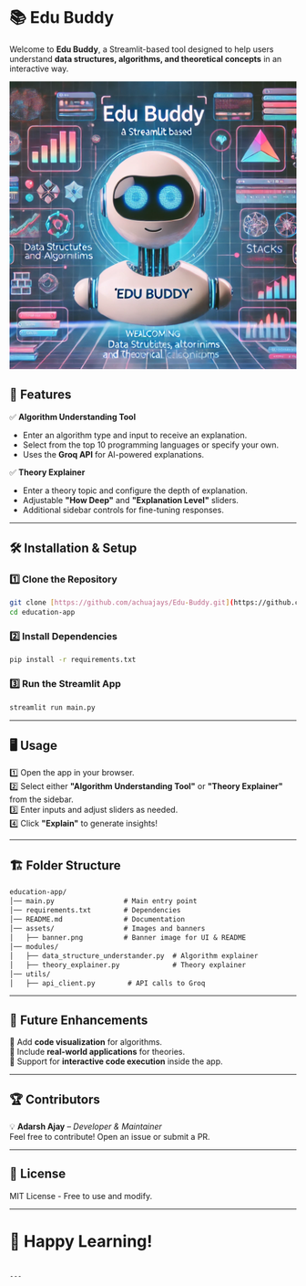 # 📚 Edu Buddy

Welcome to **Edu Buddy**, a Streamlit-based tool designed to help users understand **data structures, algorithms, and theoretical concepts** in an interactive way.



![Edu Buddy Banner](banner.png)


## 🎯 **Features**
✅ **Algorithm Understanding Tool**  
- Enter an algorithm type and input to receive an explanation.  
- Select from the top 10 programming languages or specify your own.  
- Uses the **Groq API** for AI-powered explanations.  

✅ **Theory Explainer**  
- Enter a theory topic and configure the depth of explanation.  
- Adjustable **"How Deep"** and **"Explanation Level"** sliders.  
- Additional sidebar controls for fine-tuning responses.

---

## 🛠️ **Installation & Setup**
### 1️⃣ **Clone the Repository**
```sh
git clone [https://github.com/achuajays/Edu-Buddy.git](https://github.com/achuajays/Edu-Buddy.git)
cd education-app
```

### 2️⃣ **Install Dependencies**
```sh
pip install -r requirements.txt
```

### 3️⃣ **Run the Streamlit App**
```sh
streamlit run main.py
```

---

## 🖥️ **Usage**
1️⃣ Open the app in your browser.  
2️⃣ Select either **"Algorithm Understanding Tool"** or **"Theory Explainer"** from the sidebar.  
3️⃣ Enter inputs and adjust sliders as needed.  
4️⃣ Click **"Explain"** to generate insights!  

---

## 🏗️ **Folder Structure**
```
education-app/
│── main.py                 # Main entry point
│── requirements.txt        # Dependencies
│── README.md               # Documentation
│── assets/                 # Images and banners
│   ├── banner.png          # Banner image for UI & README
│── modules/
│   ├── data_structure_understander.py  # Algorithm explainer
│   ├── theory_explainer.py             # Theory explainer
│── utils/
│   ├── api_client.py        # API calls to Groq
```

---



## 🚀 **Future Enhancements**
🔹 Add **code visualization** for algorithms.  
🔹 Include **real-world applications** for theories.  
🔹 Support for **interactive code execution** inside the app.

---

## 🏆 **Contributors**
💡 **Adarsh Ajay** – *Developer & Maintainer*  
Feel free to contribute! Open an issue or submit a PR.  

---

## 📜 **License**
MIT License - Free to use and modify.

---

# 🎉 Happy Learning!
```

---

